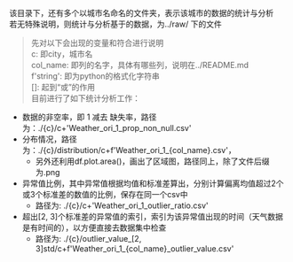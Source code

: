 该目录下，还有多个以城市名命名的文件夹，表示该城市的数据的统计与分析  
若无特殊说明，则统计与分析基于的数据，为../raw/ 下的文件
> 先对以下会出现的变量和符合进行说明  
> c: 即city，城市名  
> col_name: 即列的名字，具体有哪些列，说明在../README.md   
> f'string': 即为python的格式化字符串  
> []: 起到“或”的作用  
目前进行了如下统计分析工作：
- 数据的非空率，即 1 减去 缺失率，路径为：./{c}/c+'Weather_ori_1_prop_non_null.csv'
- 分布情况，路径为：./{c}/distribution/c+f'Weather_ori_1_{col_name}.csv'，
  - 另外还利用df.plot.area()，画出了区域图，路径同上，除了文件后缀为.png
- 异常值比例，其中异常值根据均值和标准差算出，分别计算偏离均值超过2个或3个标准差的数值的比例，保存在同一个csv中
  - 路径为: ./{c}/c+'Weather_ori_1_outlier_ratio.csv'
- 超出[2, 3]个标准差的异常值的索引，索引为该异常值出现的时间（天气数据是有时间的），以方便直接去数据集中检查
  - 路径为: ./{c}/outlier_value_[2, 3]std/c+f'Weather_ori_1_{col_name}_outlier_value.csv'
